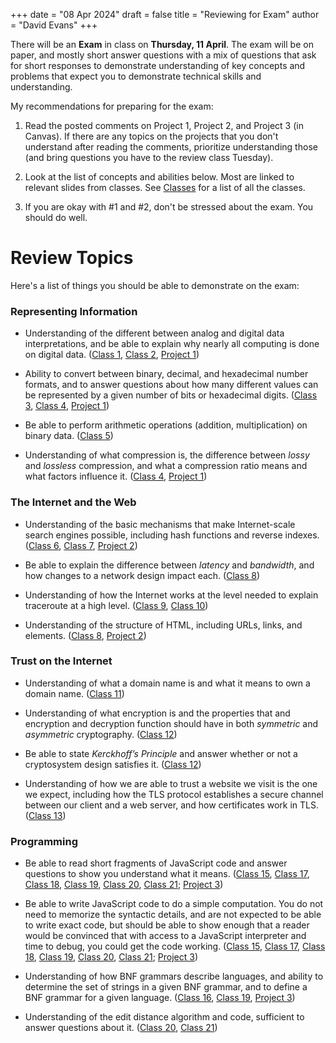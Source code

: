 +++
date = "08 Apr 2024"
draft = false
title = "Reviewing for Exam"
author = "David Evans"
+++

There will be an **Exam** in class on **Thursday, 11 April**. The exam will be on paper, and mostly short answer questions with a mix of questions that ask for short responses to demonstrate understanding of key concepts and problems that expect you to demonstrate technical skills and understanding.

My recommendations for preparing for the exam:

1. Read the posted comments on Project 1, Project 2, and Project 3 (in Canvas). If there are any topics on the projects that you don't understand after reading the comments, prioritize understanding those (and bring questions you have to the review class Tuesday).

2. Look at the list of concepts and abilities below. Most are linked to relevant slides from classes. See [Classes](/classes) for a list of all the classes.

3. If you are okay with #1 and #2, don't be stressed about the exam. You should do well.

# Review Topics

Here's a list of things you should be able to demonstrate on the exam:

### Representing Information

- Understanding of the different between analog and digital data interpretations, and be able to explain why nearly all computing is done on digital data. ([Class 1](/post/class1), [Class 2](/post/class2), [Project 1](/project1))

- Ability to convert between binary, decimal, and hexadecimal number formats, and to answer questions about how many different values can be represented by a given number of bits or hexadecimal digits. ([Class 3](/post/class3), [Class 4](/post/class4), [Project 1](/project1))

- Be able to perform arithmetic operations (addition, multiplication) on binary data. ([Class 5](/post/class5))

- Understanding of what compression is, the difference between _lossy_ and _lossless_ compression, and what a compression ratio means and what factors influence it. ([Class 4](/post/class4), [Project 1](/project1))

### The Internet and the Web

- Understanding of the basic mechanisms that make Internet-scale search engines possible, including hash functions and reverse indexes. ([Class 6](/post/class6), [Class 7](/post/class7), [Project 2](/project2))

- Be able to explain the difference between _latency_ and _bandwidth_, and how changes to a network design impact each. ([Class 8](/post/class8))

- Understanding of how the Internet works at the level needed to explain traceroute at a high level. ([Class 9](/post/class9), [Class 10](/post/class10))

- Understanding of the structure of HTML, including URLs, links, and elements. ([Class 8](/post/class8), [Project 2](/post/project2))

### Trust on the Internet

- Understanding of what a domain name is and what it means to own a domain name. ([Class 11](/post/class11))

- Understanding of what encryption is and the properties that and encryption and decryption function should have in both _symmetric_ and _asymmetric_ cryptography. ([Class 12](/post/class12))

- Be able to state _Kerckhoff’s Principle_ and answer whether or not a cryptosystem design satisfies it. ([Class 12](/post/class12))

- Understanding of how we are able to trust a website we visit is the one we expect, including how the TLS protocol establishes a secure channel between our client and a web server, and how certificates work in TLS. ([Class 13](/post/class13))

### Programming

- Be able to read short fragments of JavaScript code and answer questions to show you understand what it means. ([Class 15](/post/class15), [Class 17](/post/class17), [Class 18](/post/class18), [Class 19](/post/class19), [Class 20](/post/class20), [Class 21](/post/class21); [Project 3](/project3))

- Be able to write JavaScript code to do a simple computation. You do not need to memorize the syntactic details, and are not expected to be able to write exact code, but should be able to show enough that a reader would be convinced that with access to a JavaScript interpreter and time to debug, you could get the code working. ([Class 15](/post/class15), [Class 17](/post/class17), [Class 18](/post/class18), [Class 19](/post/class19), [Class 20](/post/class20), [Class 21](/post/class21); [Project 3](/project3))

- Understanding of how BNF grammars describe languages, and ability to determine the set of strings in a given BNF grammar, and to define a BNF grammar for a given language. ([Class 16](/post/class16), [Class 19](/post/class19), [Project 3](/project3))

- Understanding of the edit distance algorithm and code, sufficient to answer questions about it. ([Class 20](/post/class20), [Class 21](/post/class21))

